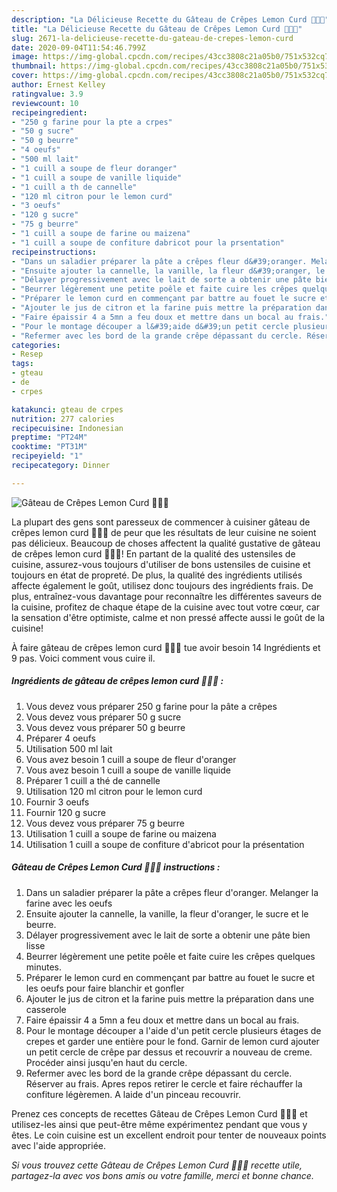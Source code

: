 ```yaml
---
description: "La Délicieuse Recette du Gâteau de Crêpes Lemon Curd 🍋🍋🍋"
title: "La Délicieuse Recette du Gâteau de Crêpes Lemon Curd 🍋🍋🍋"
slug: 2671-la-delicieuse-recette-du-gateau-de-crepes-lemon-curd
date: 2020-09-04T11:54:46.799Z
image: https://img-global.cpcdn.com/recipes/43cc3808c21a05b0/751x532cq70/gateau-de-crepes-lemon-curd-🍋🍋🍋-photo-principale-de-la-recette.jpg
thumbnail: https://img-global.cpcdn.com/recipes/43cc3808c21a05b0/751x532cq70/gateau-de-crepes-lemon-curd-🍋🍋🍋-photo-principale-de-la-recette.jpg
cover: https://img-global.cpcdn.com/recipes/43cc3808c21a05b0/751x532cq70/gateau-de-crepes-lemon-curd-🍋🍋🍋-photo-principale-de-la-recette.jpg
author: Ernest Kelley
ratingvalue: 3.9
reviewcount: 10
recipeingredient:
- "250 g farine pour la pte a crpes"
- "50 g sucre"
- "50 g beurre"
- "4 oeufs"
- "500 ml lait"
- "1 cuill a soupe de fleur doranger"
- "1 cuill a soupe de vanille liquide"
- "1 cuill a th de cannelle"
- "120 ml citron pour le lemon curd"
- "3 oeufs"
- "120 g sucre"
- "75 g beurre"
- "1 cuill a soupe de farine ou maizena"
- "1 cuill a soupe de confiture dabricot pour la prsentation"
recipeinstructions:
- "Dans un saladier préparer la pâte a crêpes fleur d&#39;oranger. Melanger la farine avec les oeufs"
- "Ensuite ajouter la cannelle, la vanille, la fleur d&#39;oranger, le sucre et le beurre."
- "Délayer progressivement avec le lait de sorte a obtenir une pâte bien lisse"
- "Beurrer légèrement une petite poêle et faite cuire les crêpes quelques minutes."
- "Préparer le lemon curd en commençant par battre au fouet le sucre et les oeufs pour faire blanchir et gonfler"
- "Ajouter le jus de citron et la farine puis mettre la préparation dans une casserole"
- "Faire épaissir 4 a 5mn a feu doux et mettre dans un bocal au frais."
- "Pour le montage découper a l&#39;aide d&#39;un petit cercle plusieurs étages de crepes et garder une entière pour le fond. Garnir de lemon curd ajouter un petit cercle de crêpe par dessus et recouvrir a nouveau de creme. Procéder ainsi jusqu&#39;en haut du cercle."
- "Refermer avec les bord de la grande crêpe dépassant du cercle. Réserver au frais. Apres repos retirer le cercle et faire réchauffer la confiture légèremen. A laide d&#39;un pinceau recouvrir."
categories:
- Resep
tags:
- gteau
- de
- crpes

katakunci: gteau de crpes 
nutrition: 277 calories
recipecuisine: Indonesian
preptime: "PT24M"
cooktime: "PT31M"
recipeyield: "1"
recipecategory: Dinner

---
```



![Gâteau de Crêpes Lemon Curd 🍋🍋🍋](https://img-global.cpcdn.com/recipes/43cc3808c21a05b0/751x532cq70/gateau-de-crepes-lemon-curd-🍋🍋🍋-photo-principale-de-la-recette.jpg)

La plupart des gens sont paresseux de commencer à cuisiner gâteau de crêpes lemon curd 🍋🍋🍋 de peur que les résultats de leur cuisine ne soient pas délicieux. Beaucoup de choses affectent la qualité gustative de gâteau de crêpes lemon curd 🍋🍋🍋! En partant de la qualité des ustensiles de cuisine, assurez-vous toujours d'utiliser de bons ustensiles de cuisine et toujours en état de propreté. De plus, la qualité des ingrédients utilisés affecte également le goût, utilisez donc toujours des ingrédients frais. De plus, entraînez-vous davantage pour reconnaître les différentes saveurs de la cuisine, profitez de chaque étape de la cuisine avec tout votre cœur, car la sensation d'être optimiste, calme et non pressé affecte aussi le goût de la cuisine!

<!--inarticleads1-->

À faire gâteau de crêpes lemon curd 🍋🍋🍋 tue avoir besoin 14 Ingrédients et 9 pas. Voici comment vous cuire il.

##### Ingrédients de gâteau de crêpes lemon curd 🍋🍋🍋 :

1. Vous devez vous préparer 250 g farine pour la pâte a crêpes
1. Vous devez vous préparer 50 g sucre
1. Vous devez vous préparer 50 g beurre
1. Préparer 4 oeufs
1. Utilisation 500 ml lait
1. Vous avez besoin 1 cuill a soupe de fleur d&#39;oranger
1. Vous avez besoin 1 cuill a soupe de vanille liquide
1. Préparer 1 cuill a thé de cannelle
1. Utilisation 120 ml citron pour le lemon curd
1. Fournir 3 oeufs
1. Fournir 120 g sucre
1. Vous devez vous préparer 75 g beurre
1. Utilisation 1 cuill a soupe de farine ou maizena
1. Utilisation 1 cuill a soupe de confiture d&#39;abricot pour la présentation




<!--inarticleads2-->

##### Gâteau de Crêpes Lemon Curd 🍋🍋🍋 instructions :

1. Dans un saladier préparer la pâte a crêpes fleur d&#39;oranger. Melanger la farine avec les oeufs
1. Ensuite ajouter la cannelle, la vanille, la fleur d&#39;oranger, le sucre et le beurre.
1. Délayer progressivement avec le lait de sorte a obtenir une pâte bien lisse
1. Beurrer légèrement une petite poêle et faite cuire les crêpes quelques minutes.
1. Préparer le lemon curd en commençant par battre au fouet le sucre et les oeufs pour faire blanchir et gonfler
1. Ajouter le jus de citron et la farine puis mettre la préparation dans une casserole
1. Faire épaissir 4 a 5mn a feu doux et mettre dans un bocal au frais.
1. Pour le montage découper a l&#39;aide d&#39;un petit cercle plusieurs étages de crepes et garder une entière pour le fond. Garnir de lemon curd ajouter un petit cercle de crêpe par dessus et recouvrir a nouveau de creme. Procéder ainsi jusqu&#39;en haut du cercle.
1. Refermer avec les bord de la grande crêpe dépassant du cercle. Réserver au frais. Apres repos retirer le cercle et faire réchauffer la confiture légèremen. A laide d&#39;un pinceau recouvrir.




<!--inarticleads1-->

<p>
Prenez ces concepts de recettes Gâteau de Crêpes Lemon Curd 🍋🍋🍋 et utilisez-les ainsi que peut-être même expérimentez pendant que vous y êtes. Le coin cuisine est un excellent endroit pour tenter de nouveaux points avec l'aide appropriée.
</p>

<p>
<i>Si vous trouvez cette Gâteau de Crêpes Lemon Curd 🍋🍋🍋 recette utile, partagez-la avec vos bons amis ou votre famille, merci et bonne chance.</i>
</p>
